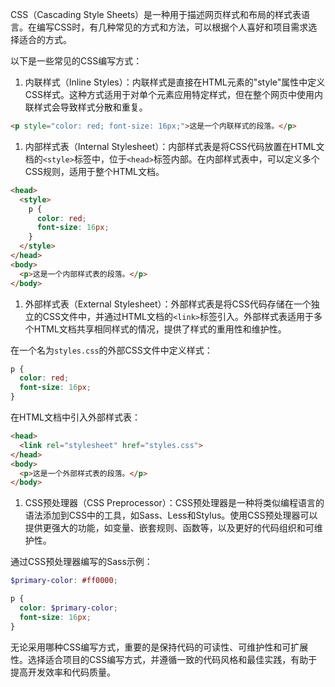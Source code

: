 CSS（Cascading Style Sheets）是一种用于描述网页样式和布局的样式表语言。在编写CSS时，有几种常见的方式和方法，可以根据个人喜好和项目需求选择适合的方式。

以下是一些常见的CSS编写方式：

1. 内联样式（Inline Styles）：内联样式是直接在HTML元素的"style"属性中定义CSS样式。这种方式适用于对单个元素应用特定样式，但在整个网页中使用内联样式会导致样式分散和重复。





```html
<p style="color: red; font-size: 16px;">这是一个内联样式的段落。</p>
```

1. 内部样式表（Internal Stylesheet）：内部样式表是将CSS代码放置在HTML文档的`<style>`标签中，位于`<head>`标签内部。在内部样式表中，可以定义多个CSS规则，适用于整个HTML文档。





```html
<head>
  <style>
    p {
      color: red;
      font-size: 16px;
    }
  </style>
</head>
<body>
  <p>这是一个内部样式表的段落。</p>
</body>
```

1. 外部样式表（External Stylesheet）：外部样式表是将CSS代码存储在一个独立的CSS文件中，并通过HTML文档的`<link>`标签引入。外部样式表适用于多个HTML文档共享相同样式的情况，提供了样式的重用性和维护性。

在一个名为`styles.css`的外部CSS文件中定义样式：





```css
p {
  color: red;
  font-size: 16px;
}
```

在HTML文档中引入外部样式表：





```html
<head>
  <link rel="stylesheet" href="styles.css">
</head>
<body>
  <p>这是一个外部样式表的段落。</p>
</body>
```

1. CSS预处理器（CSS Preprocessor）：CSS预处理器是一种将类似编程语言的语法添加到CSS中的工具，如Sass、Less和Stylus。使用CSS预处理器可以提供更强大的功能，如变量、嵌套规则、函数等，以及更好的代码组织和可维护性。

通过CSS预处理器编写的Sass示例：





```scss
$primary-color: #ff0000;

p {
  color: $primary-color;
  font-size: 16px;
}
```

无论采用哪种CSS编写方式，重要的是保持代码的可读性、可维护性和可扩展性。选择适合项目的CSS编写方式，并遵循一致的代码风格和最佳实践，有助于提高开发效率和代码质量。